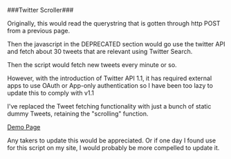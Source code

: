 ###Twitter Scroller###

Originally, this would read the querystring that is gotten through http POST from a previous page.

Then the javascript in the DEPRECATED section would go use the twitter API and fetch about 30 tweets that are relevant using Twitter Search.

Then the script would fetch new tweets every minute or so.


However, with the introduction of Twitter API 1.1, it has required external apps to use OAuth or App-only authentication so I have been too lazy to update this to comply with v1.1


I've replaced the Tweet fetching functionality with just a bunch of static dummy Tweets, retaining the "scrolling" function.

[Demo Page](http://w-general.github.io/twitter-scroller/)

Any takers to update this would be appreciated. Or if one day I found use for this script on my site, I would probably be more compelled to update it.